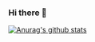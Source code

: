 ### Hi there 👋
[![Anurag's github stats](https://github-readme-stats.vercel.app/api?username=DonghakPark)](https://github.com/anuraghazra/github-readme-stats)

<!--
**DonghakPark/DonghakPark** is a ✨ _special_ ✨ repository because its `README.md` (this file) appears on your GitHub profile.

Here are some ideas to get you started:

- 🔭 I’m currently working on ...
- 🌱 I’m currently learning ...
- 👯 I’m looking to collaborate on ...
- 🤔 I’m looking for help with ...
- 💬 Ask me about ...
- 📫 How to reach me: ...
- 😄 Pronouns: ...
- ⚡ Fun fact: ...
-->
